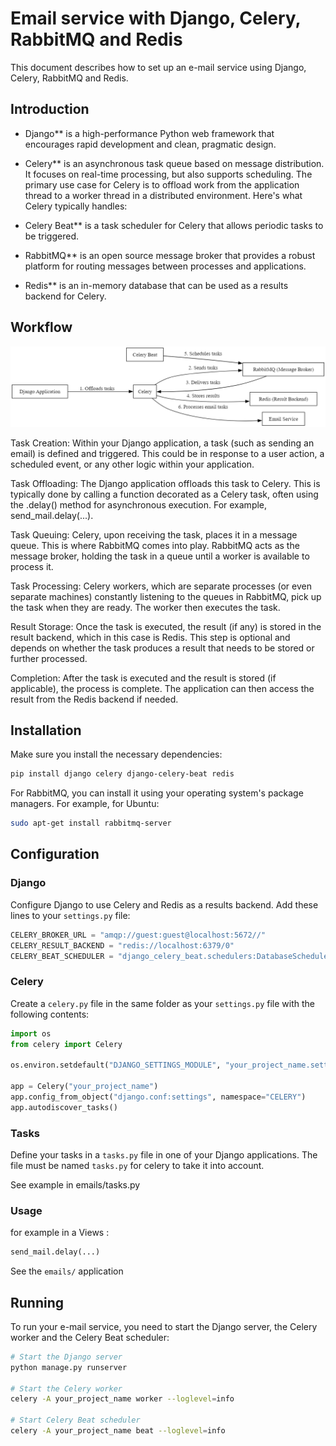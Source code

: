 # Email service with Django, Celery, RabbitMQ and Redis

This document describes how to set up an e-mail service using Django, Celery, RabbitMQ and Redis. 

## Introduction

- Django** is a high-performance Python web framework that encourages rapid development and clean, pragmatic design.

- Celery** is an asynchronous task queue based on message distribution. It focuses on real-time processing, but also supports scheduling.  The primary use case for Celery is to offload work from the application thread to a worker thread in a distributed environment. Here's what Celery typically handles:

- Celery Beat** is a task scheduler for Celery that allows periodic tasks to be triggered.

- RabbitMQ** is an open source message broker that provides a robust platform for routing messages between processes and applications.

- Redis** is an in-memory database that can be used as a results backend for Celery.


## Workflow

![Send Email Workflow](./doc/assets/img/email.png)

Task Creation: Within your Django application, a task (such as sending an email) is defined and triggered. This could be in response to a user action, a scheduled event, or any other logic within your application.

Task Offloading: The Django application offloads this task to Celery. This is typically done by calling a function decorated as a Celery task, often using the .delay() method for asynchronous execution. For example, send_mail.delay(...).

Task Queuing: Celery, upon receiving the task, places it in a message queue. This is where RabbitMQ comes into play. RabbitMQ acts as the message broker, holding the task in a queue until a worker is available to process it.

Task Processing: Celery workers, which are separate processes (or even separate machines) constantly listening to the queues in RabbitMQ, pick up the task when they are ready. The worker then executes the task.

Result Storage: Once the task is executed, the result (if any) is stored in the result backend, which in this case is Redis. This step is optional and depends on whether the task produces a result that needs to be stored or further processed.

Completion: After the task is executed and the result is stored (if applicable), the process is complete. The application can then access the result from the Redis backend if needed.

## Installation

Make sure you install the necessary dependencies:

```bash
pip install django celery django-celery-beat redis
```

For RabbitMQ, you can install it using your operating system's package managers. For example, for Ubuntu:

```bash
sudo apt-get install rabbitmq-server
```

## Configuration

### Django

Configure Django to use Celery and Redis as a results backend. Add these lines to your `settings.py` file:

```python
CELERY_BROKER_URL = "amqp://guest:guest@localhost:5672//"
CELERY_RESULT_BACKEND = "redis://localhost:6379/0"
CELERY_BEAT_SCHEDULER = "django_celery_beat.schedulers:DatabaseScheduler"
```

### Celery

Create a `celery.py` file in the same folder as your `settings.py` file with the following contents:

```python
import os
from celery import Celery

os.environ.setdefault("DJANGO_SETTINGS_MODULE", "your_project_name.settings")

app = Celery("your_project_name")
app.config_from_object("django.conf:settings", namespace="CELERY")
app.autodiscover_tasks()
```

### Tasks

Define your tasks in a `tasks.py` file in one of your Django applications.
The file must be named `tasks.py` for celery to take it into account.

See example in emails/tasks.py


### Usage
for example in a Views : 
```python
send_mail.delay(...)
```

See the `emails/` application

## Running

To run your e-mail service, you need to start the Django server, the Celery worker and the Celery Beat scheduler:

```bash
# Start the Django server
python manage.py runserver

# Start the Celery worker
celery -A your_project_name worker --loglevel=info

# Start Celery Beat scheduler
celery -A your_project_name beat --loglevel=info
```